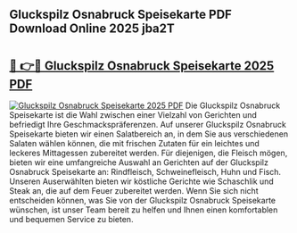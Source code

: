 ## Gluckspilz Osnabruck Speisekarte PDF Download Online 2025 jba2T

# <h2><a href="http://gc6nt9t.nevu.top/?p=Gluckspilz+Osnabruck+Speisekarte">🔗 👉🔴 Gluckspilz Osnabruck Speisekarte 2025 PDF</a></h2>

[![Gluckspilz Osnabruck Speisekarte 2025 PDF](https://i.imgur.com/dBaPXMq.png)](http://gc6nt9t.nevu.top/?p=Gluckspilz+Osnabruck+Speisekarte)
Die Gluckspilz Osnabruck Speisekarte ist die Wahl zwischen einer Vielzahl von Gerichten und befriedigt Ihre Geschmackspräferenzen. Auf unserer Gluckspilz Osnabruck Speisekarte bieten wir einen Salatbereich an, in dem Sie aus verschiedenen Salaten wählen können, die mit frischen Zutaten für ein leichtes und leckeres Mittagessen zubereitet werden. Für diejenigen, die Fleisch mögen, bieten wir eine umfangreiche Auswahl an Gerichten auf der Gluckspilz Osnabruck Speisekarte an: Rindfleisch, Schweinefleisch, Huhn und Fisch. Unseren Auserwählten bieten wir köstliche Gerichte wie Schaschlik und Steak an, die auf dem Feuer zubereitet werden. Wenn Sie sich nicht entscheiden können, was Sie von der Gluckspilz Osnabruck Speisekarte wünschen, ist unser Team bereit zu helfen und Ihnen einen komfortablen und bequemen Service zu bieten.
